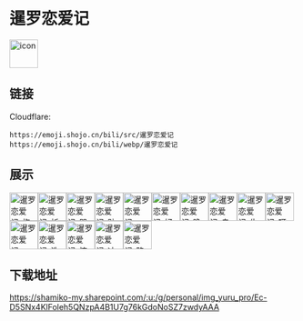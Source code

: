 # 暹罗恋爱记
<img src="https://emoji.shojo.cn/bili/src/暹罗恋爱记/icon.png" width="50" height="50" alt="icon">

## 链接
Cloudflare:
```
https://emoji.shojo.cn/bili/src/暹罗恋爱记
https://emoji.shojo.cn/bili/webp/暹罗恋爱记
```
## 展示
<img src="https://emoji.shojo.cn/bili/src/暹罗恋爱记/暹罗恋爱记-抱抱.png" width="50" height="50" alt="暹罗恋爱记-抱抱"><img src="https://emoji.shojo.cn/bili/src/暹罗恋爱记/暹罗恋爱记-祈愿.png" width="50" height="50" alt="暹罗恋爱记-祈愿"><img src="https://emoji.shojo.cn/bili/src/暹罗恋爱记/暹罗恋爱记-哭哭.png" width="50" height="50" alt="暹罗恋爱记-哭哭"><img src="https://emoji.shojo.cn/bili/src/暹罗恋爱记/暹罗恋爱记-贴贴.png" width="50" height="50" alt="暹罗恋爱记-贴贴"><img src="https://emoji.shojo.cn/bili/src/暹罗恋爱记/暹罗恋爱记-一团乱麻.png" width="50" height="50" alt="暹罗恋爱记-一团乱麻"><img src="https://emoji.shojo.cn/bili/src/暹罗恋爱记/暹罗恋爱记-好喜欢.png" width="50" height="50" alt="暹罗恋爱记-好喜欢"><img src="https://emoji.shojo.cn/bili/src/暹罗恋爱记/暹罗恋爱记-晚安.png" width="50" height="50" alt="暹罗恋爱记-晚安"><img src="https://emoji.shojo.cn/bili/src/暹罗恋爱记/暹罗恋爱记-自闭.png" width="50" height="50" alt="暹罗恋爱记-自闭"><img src="https://emoji.shojo.cn/bili/src/暹罗恋爱记/暹罗恋爱记-生气.png" width="50" height="50" alt="暹罗恋爱记-生气"><img src="https://emoji.shojo.cn/bili/src/暹罗恋爱记/暹罗恋爱记-呀比.png" width="50" height="50" alt="暹罗恋爱记-呀比"><img src="https://emoji.shojo.cn/bili/src/暹罗恋爱记/暹罗恋爱记-wink.png" width="50" height="50" alt="暹罗恋爱记-wink"><img src="https://emoji.shojo.cn/bili/src/暹罗恋爱记/暹罗恋爱记-洗香香.png" width="50" height="50" alt="暹罗恋爱记-洗香香"><img src="https://emoji.shojo.cn/bili/src/暹罗恋爱记/暹罗恋爱记-惊了.png" width="50" height="50" alt="暹罗恋爱记-惊了"><img src="https://emoji.shojo.cn/bili/src/暹罗恋爱记/暹罗恋爱记-冲.png" width="50" height="50" alt="暹罗恋爱记-冲"><img src="https://emoji.shojo.cn/bili/src/暹罗恋爱记/暹罗恋爱记-略略略.png" width="50" height="50" alt="暹罗恋爱记-略略略">

## 下载地址

https://shamiko-my.sharepoint.com/:u:/g/personal/img_yuru_pro/Ec-D5SNx4KlFoleh5QNzpA4B1U7g76kGdoNoSZ7zwdyAAA